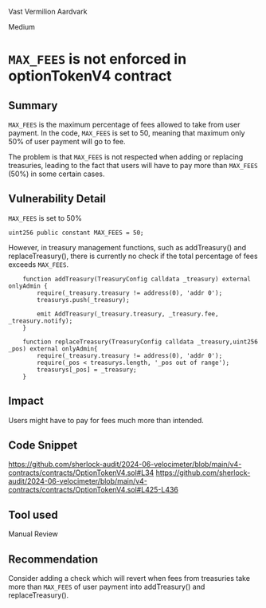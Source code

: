 Vast Vermilion Aardvark

Medium

# `MAX_FEES` is not enforced in optionTokenV4 contract

## Summary
`MAX_FEES` is the maximum percentage of fees allowed to take from user payment. In the code, `MAX_FEES` is set to 50, meaning that maximum only 50% of user payment will go to fee.

The problem is that `MAX_FEES` is not respected when adding or replacing treasuries, leading to the fact that users will have to pay more than `MAX_FEES` (50%) in some certain cases.
## Vulnerability Detail
`MAX_FEES` is set to 50%
```solidity
uint256 public constant MAX_FEES = 50;
```

However, in treasury management functions, such as addTreasury() and replaceTreasury(), there is currently no check if the total percentage of fees exceeds `MAX_FEES`.

```solidity
    function addTreasury(TreasuryConfig calldata _treasury) external onlyAdmin {
        require(_treasury.treasury != address(0), 'addr 0');
        treasurys.push(_treasury);

        emit AddTreasury(_treasury.treasury, _treasury.fee, _treasury.notify);
    }

    function replaceTreasury(TreasuryConfig calldata _treasury,uint256 _pos) external onlyAdmin{
        require(_treasury.treasury != address(0), 'addr 0');
        require(_pos < treasurys.length, '_pos out of range');
        treasurys[_pos] = _treasury;
    }
```
## Impact
Users might have to pay for fees much more than intended.
## Code Snippet
https://github.com/sherlock-audit/2024-06-velocimeter/blob/main/v4-contracts/contracts/OptionTokenV4.sol#L34
https://github.com/sherlock-audit/2024-06-velocimeter/blob/main/v4-contracts/contracts/OptionTokenV4.sol#L425-L436

## Tool used

Manual Review

## Recommendation
Consider adding a check which will revert when fees from treasuries take more than `MAX_FEES` of user payment into addTreasury() and replaceTreasury().